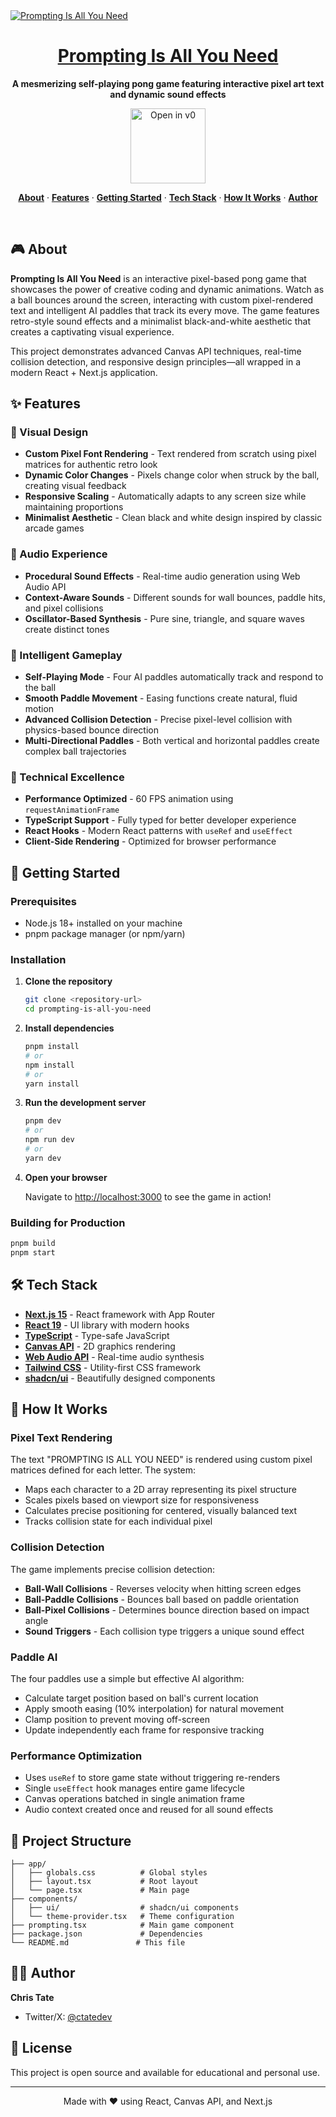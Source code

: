 <a href="https://v0.dev/community/prompting-is-all-you-need-tokU2y8gQ4D">
  <img alt="Prompting Is All You Need" src="https://hebbkx1anhila5yf.public.blob.vercel-storage.com/prompting.jpg-wiD8pePizmHSTO1VERzYJixbI9WIX3.jpeg">
  <h1 align="center">Prompting Is All You Need</h1>
</a>

<p align="center">
  <strong>A mesmerizing self-playing pong game featuring interactive pixel art text and dynamic sound effects</strong>
</p>

<p align="center">
  <a href="https://v0.dev/community/prompting-is-all-you-need-tokU2y8gQ4D">
    <img src="https://hebbkx1anhila5yf.public.blob.vercel-storage.com/open-in-v0-button-ZKuXSWof756tbZD6vq9OV8Xq5pZS66.svg" alt="Open in v0" width="120" />
  </a>
</p>

<p align="center">
  <a href="#-about"><strong>About</strong></a> ·
  <a href="#-features"><strong>Features</strong></a> ·
  <a href="#-getting-started"><strong>Getting Started</strong></a> ·
  <a href="#-tech-stack"><strong>Tech Stack</strong></a> ·
  <a href="#-how-it-works"><strong>How It Works</strong></a> ·
  <a href="#-author"><strong>Author</strong></a>
</p>
<br/>

## 🎮 About

**Prompting Is All You Need** is an interactive pixel-based pong game that showcases the power of creative coding and dynamic animations. Watch as a ball bounces around the screen, interacting with custom pixel-rendered text and intelligent AI paddles that track its every move. The game features retro-style sound effects and a minimalist black-and-white aesthetic that creates a captivating visual experience.

This project demonstrates advanced Canvas API techniques, real-time collision detection, and responsive design principles—all wrapped in a modern React + Next.js application.

## ✨ Features

### 🎨 Visual Design
- **Custom Pixel Font Rendering** - Text rendered from scratch using pixel matrices for authentic retro look
- **Dynamic Color Changes** - Pixels change color when struck by the ball, creating visual feedback
- **Responsive Scaling** - Automatically adapts to any screen size while maintaining proportions
- **Minimalist Aesthetic** - Clean black and white design inspired by classic arcade games

### 🎵 Audio Experience
- **Procedural Sound Effects** - Real-time audio generation using Web Audio API
- **Context-Aware Sounds** - Different sounds for wall bounces, paddle hits, and pixel collisions
- **Oscillator-Based Synthesis** - Pure sine, triangle, and square waves create distinct tones

### 🤖 Intelligent Gameplay
- **Self-Playing Mode** - Four AI paddles automatically track and respond to the ball
- **Smooth Paddle Movement** - Easing functions create natural, fluid motion
- **Advanced Collision Detection** - Precise pixel-level collision with physics-based bounce direction
- **Multi-Directional Paddles** - Both vertical and horizontal paddles create complex ball trajectories

### 🔧 Technical Excellence
- **Performance Optimized** - 60 FPS animation using `requestAnimationFrame`
- **TypeScript Support** - Fully typed for better developer experience
- **React Hooks** - Modern React patterns with `useRef` and `useEffect`
- **Client-Side Rendering** - Optimized for browser performance

## 🚀 Getting Started

### Prerequisites

- Node.js 18+ installed on your machine
- pnpm package manager (or npm/yarn)

### Installation

1. **Clone the repository**
   ```bash
   git clone <repository-url>
   cd prompting-is-all-you-need
   ```

2. **Install dependencies**
   ```bash
   pnpm install
   # or
   npm install
   # or
   yarn install
   ```

3. **Run the development server**
   ```bash
   pnpm dev
   # or
   npm run dev
   # or
   yarn dev
   ```

4. **Open your browser**
   
   Navigate to [http://localhost:3000](http://localhost:3000) to see the game in action!

### Building for Production

```bash
pnpm build
pnpm start
```

## 🛠️ Tech Stack

- **[Next.js 15](https://nextjs.org/)** - React framework with App Router
- **[React 19](https://react.dev/)** - UI library with modern hooks
- **[TypeScript](https://www.typescriptlang.org/)** - Type-safe JavaScript
- **[Canvas API](https://developer.mozilla.org/en-US/docs/Web/API/Canvas_API)** - 2D graphics rendering
- **[Web Audio API](https://developer.mozilla.org/en-US/docs/Web/API/Web_Audio_API)** - Real-time audio synthesis
- **[Tailwind CSS](https://tailwindcss.com/)** - Utility-first CSS framework
- **[shadcn/ui](https://ui.shadcn.com/)** - Beautifully designed components

## 🎯 How It Works

### Pixel Text Rendering

The text "PROMPTING IS ALL YOU NEED" is rendered using custom pixel matrices defined for each letter. The system:
- Maps each character to a 2D array representing its pixel structure
- Scales pixels based on viewport size for responsiveness
- Calculates precise positioning for centered, visually balanced text
- Tracks collision state for each individual pixel

### Collision Detection

The game implements precise collision detection:
- **Ball-Wall Collisions** - Reverses velocity when hitting screen edges
- **Ball-Paddle Collisions** - Bounces ball based on paddle orientation
- **Ball-Pixel Collisions** - Determines bounce direction based on impact angle
- **Sound Triggers** - Each collision type triggers a unique sound effect

### Paddle AI

The four paddles use a simple but effective AI algorithm:
- Calculate target position based on ball's current location
- Apply smooth easing (10% interpolation) for natural movement
- Clamp position to prevent moving off-screen
- Update independently each frame for responsive tracking

### Performance Optimization

- Uses `useRef` to store game state without triggering re-renders
- Single `useEffect` hook manages entire game lifecycle
- Canvas operations batched in single animation frame
- Audio context created once and reused for all sound effects

## 📝 Project Structure

```
├── app/
│   ├── globals.css          # Global styles
│   ├── layout.tsx           # Root layout
│   └── page.tsx             # Main page
├── components/
│   ├── ui/                  # shadcn/ui components
│   └── theme-provider.tsx   # Theme configuration
├── prompting.tsx            # Main game component
├── package.json             # Dependencies
└── README.md               # This file
```

## 👨‍💻 Author

**Chris Tate**
- Twitter/X: [@ctatedev](https://x.com/ctatedev)

## 📄 License

This project is open source and available for educational and personal use.

---

<p align="center">
  Made with ❤️ using React, Canvas API, and Next.js
</p>
